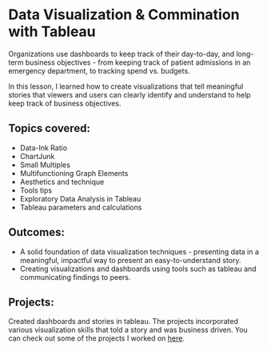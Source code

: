 # Data Visualization & Commination with Tableau

Organizations use dashboards to keep track of their day-to-day, and long-term business objectives - from keeping track of patient admissions 
in an emergency department, to tracking spend vs. budgets.  

In this lesson, I learned how to create visualizations that tell meaningful stories that viewers and users can clearly identify and understand to help keep track of business objectives.

## Topics covered: 
+ Data-Ink Ratio
+ ChartJunk
+ Small Multiples
+ Multifunctioning Graph Elements
+ Aesthetics and technique
+ Tools tips
+ Exploratory Data Analysis in Tableau
+ Tableau parameters and calculations

## Outcomes:
+ A solid foundation of data visualization techniques - presenting data in a meaningful, impactful way to present an easy-to-understand story.
+ Creating visualizations and dashboards using tools such as tableau and communicating findings to peers.

## Projects:
Created dashboards and stories in tableau. The projects incorporated various visualization skills that told a story and was business driven. You can check out some of the projects I worked on [here](https://public.tableau.com/profile/basira.shirzad#!/).
